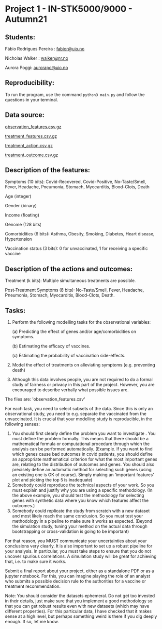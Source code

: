 # **Project 1 - IN-STK5000/9000 - Autumn21**

## **Students:**
Fábio Rodrigues Pereira : fabior@uio.no

Nicholas Walker : walker@nr.no

Aurora Poggi: aurorapo@uio.no

## **Reproducibility:**
To run the program, use the command `python3 main.py` and follow the questions in your terminal.


## **Data source:**
[observation_features.csv.gz](https://raw.githubusercontent.com/fabiorodp/IN_STK5000_Adaptive_methods_for_data_based_decision_making/main/project1/data/observation_features.csv.gz)

[treatment_features.csv.gz](https://raw.githubusercontent.com/fabiorodp/IN_STK5000_Adaptive_methods_for_data_based_decision_making/main/project1/data/treatment_features.csv.gz)

[treatment_action.csv.gz](https://raw.githubusercontent.com/fabiorodp/IN_STK5000_Adaptive_methods_for_data_based_decision_making/main/project1/data/treatment_actions.csv.gz)

[treatment_outcome.csv.gz](https://raw.githubusercontent.com/fabiorodp/IN_STK5000_Adaptive_methods_for_data_based_decision_making/main/project1/data/treatment_outcomes.csv.gz)

## **Description of the features:**
Symptoms (10 bits): Covid-Recovered, Covid-Positive, No-Taste/Smell, Fever, Headache, Pneumonia, Stomach, Myocarditis, Blood-Clots, Death

Age (integer)

Gender (binary)

Income (floating)

Genome (128 bits)

Comorbidities (6 bits): Asthma, Obesity, Smoking, Diabetes, Heart disease, Hypertension

Vaccination status (3 bits): 0 for unvaccinated, 1 for receiving a specific vaccine

## **Description of the actions and outcomes:**
Treatment (k bits): Multiple simultaneous treatments are possible.

Post-Treatment Symptoms (8 bits): No-Taste/Smell, Fever, Headache, Pneumonia, Stomach, Myocarditis, Blood-Clots, Death.


## **Tasks:**
1. Perform the following modelling tasks for the observational variables:

   (a) Predicting the effect of genes and/or age/comorbidities on symptoms.

   (b) Estimating the efficacy of vaccines.
   
   (c) Estimating the probability of vaccination side-effects.

2. Model the effect of treatments on alleviating symptoms (e.g. preventing death)

3. Although this data involves people, you are not required to do a formal study of fairness or privacy in this part of the project. However, you are encouraged to describe verbally what possible issues are.

The files are: 'observation_features.csv'

For each task, you need to select subsets of the data. Since this is only an observational study, you need to e.g. separate the vaccinated from the unvaccinated. It is crucial that your modelling study is reproducible, in the following senses:

1. You should first clearly define the problem you want to investigate . You must define the problem formally. This means that there should be a mathematical formula or computational procedure through which the analysis can be performed automatically. (Example. If you want to find which genes cause bad outcomes in covid patients, you should define an appropriate mathematical criterion for what the most important genes are, relating to the distribution of outcomes and genes. You should also precisely define an automatic method for selecting such genes (using an existing one is OK of course). Simply making an 'important features' plot and picking the top 5 is inadequate)
2. Somebody could reproduce the technical aspects of your work. So you must explain and justify why you are using a specific methodology. (In the above example, you should test the methodology for selecting genes with synthetic data where you know which features affect the outcomes.)
3. Somebody could replicate the study from scratch with a new dataset and most likely reach the same conclusion. So you must test your methodology in a pipeline to make sure it works as expected. (Beyond the simulation study, tuning your method on the actual data through bootstrapping or cross-validation is going to be important)

For that reason, you MUST communicate your uncertainties about your conclusions very clearly. It is also important to set up a robust pipeline for your analysis. In particular, you must take steps to ensure that you do not uncover spurious correlations. A simulation study will be great for achieving that, i.e. to make sure it works.

Submit a final report about your project, either as a standalone PDF or as a jupyter notebook. For this, you can imagine playing the role of an analyst who submits a possible decision rule to the authorities for a vaccine or treatment recommendation.

Note: You should consider the datasets ephemeral. Do not get too invested in their details, just make sure that you implement a good methodology so that you can get robust results even with new datasets (which may have different properties). For this particular data, I have checked that it makes sense at a high level, but perhaps something weird is there if you dig deeply enough. If so, let me know.